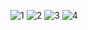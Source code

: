 ![1](https://github.com/namkidong98/12th-DRF-CBV/assets/113520117/75d0f669-9695-46ec-beb7-5b612b474e21)
![2](https://github.com/namkidong98/12th-DRF-CBV/assets/113520117/29a9fe6c-abd1-47c4-8211-34670b8d294f)
![3](https://github.com/namkidong98/12th-DRF-CBV/assets/113520117/e197c923-8ce6-456b-b152-ffab577fbdc4)
![4](https://github.com/namkidong98/12th-DRF-CBV/assets/113520117/f0c6b785-4173-4066-b9a4-7e3f215c5a9f)

